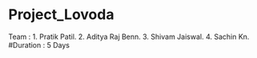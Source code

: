 # Project_Lovoda
Team :  1. Pratik Patil.
        2. Aditya Raj Benn.
        3. Shivam Jaiswal.
        4. Sachin Kn.
#Duration : 5 Days   
